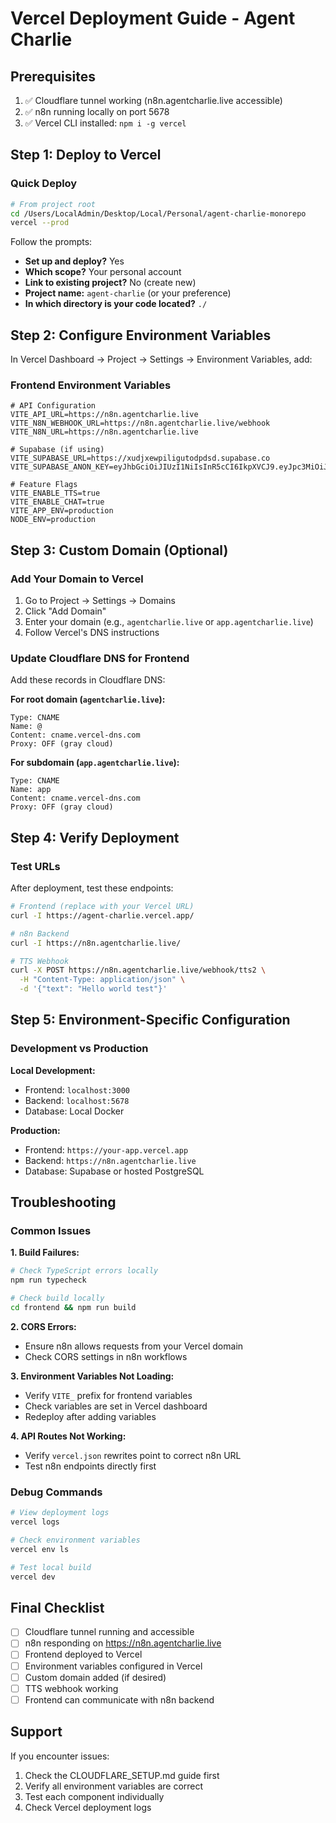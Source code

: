 # Vercel Deployment Guide - Agent Charlie

## Prerequisites
1. ✅ Cloudflare tunnel working (n8n.agentcharlie.live accessible)
2. ✅ n8n running locally on port 5678
3. ✅ Vercel CLI installed: `npm i -g vercel`

## Step 1: Deploy to Vercel

### Quick Deploy
```bash
# From project root
cd /Users/LocalAdmin/Desktop/Local/Personal/agent-charlie-monorepo
vercel --prod
```

Follow the prompts:
- **Set up and deploy?** Yes
- **Which scope?** Your personal account
- **Link to existing project?** No (create new)
- **Project name:** `agent-charlie` (or your preference)
- **In which directory is your code located?** `./`

## Step 2: Configure Environment Variables

In Vercel Dashboard → Project → Settings → Environment Variables, add:

### Frontend Environment Variables
```env
# API Configuration
VITE_API_URL=https://n8n.agentcharlie.live
VITE_N8N_WEBHOOK_URL=https://n8n.agentcharlie.live/webhook
VITE_N8N_URL=https://n8n.agentcharlie.live

# Supabase (if using)
VITE_SUPABASE_URL=https://xudjxewpiligutodpdsd.supabase.co
VITE_SUPABASE_ANON_KEY=eyJhbGciOiJIUzI1NiIsInR5cCI6IkpXVCJ9.eyJpc3MiOiJzdXBhYmFzZSIsInJlZiI6Inh1ZGp4ZXdwaWxpZ3V0b2RwZHNkIiwicm9sZSI6ImFub24iLCJpYXQiOjE3NTY1MjMzNzMsImV4cCI6MjA3MjA5OTM3M30.mITlXK1yiEnkJqCI8MchSSPFl4EV3qsAhmY8DmejS0Y

# Feature Flags
VITE_ENABLE_TTS=true
VITE_ENABLE_CHAT=true
VITE_APP_ENV=production
NODE_ENV=production
```

## Step 3: Custom Domain (Optional)

### Add Your Domain to Vercel
1. Go to Project → Settings → Domains
2. Click "Add Domain"
3. Enter your domain (e.g., `agentcharlie.live` or `app.agentcharlie.live`)
4. Follow Vercel's DNS instructions

### Update Cloudflare DNS for Frontend
Add these records in Cloudflare DNS:

**For root domain (`agentcharlie.live`):**
```
Type: CNAME
Name: @
Content: cname.vercel-dns.com
Proxy: OFF (gray cloud)
```

**For subdomain (`app.agentcharlie.live`):**
```
Type: CNAME  
Name: app
Content: cname.vercel-dns.com
Proxy: OFF (gray cloud)
```

## Step 4: Verify Deployment

### Test URLs
After deployment, test these endpoints:

```bash
# Frontend (replace with your Vercel URL)
curl -I https://agent-charlie.vercel.app/

# n8n Backend 
curl -I https://n8n.agentcharlie.live/

# TTS Webhook
curl -X POST https://n8n.agentcharlie.live/webhook/tts2 \
  -H "Content-Type: application/json" \
  -d '{"text": "Hello world test"}'
```

## Step 5: Environment-Specific Configuration

### Development vs Production

**Local Development:**
- Frontend: `localhost:3000`
- Backend: `localhost:5678` 
- Database: Local Docker

**Production:**
- Frontend: `https://your-app.vercel.app`
- Backend: `https://n8n.agentcharlie.live`
- Database: Supabase or hosted PostgreSQL

## Troubleshooting

### Common Issues

**1. Build Failures:**
```bash
# Check TypeScript errors locally
npm run typecheck

# Check build locally
cd frontend && npm run build
```

**2. CORS Errors:**
- Ensure n8n allows requests from your Vercel domain
- Check CORS settings in n8n workflows

**3. Environment Variables Not Loading:**
- Verify `VITE_` prefix for frontend variables
- Check variables are set in Vercel dashboard
- Redeploy after adding variables

**4. API Routes Not Working:**
- Verify `vercel.json` rewrites point to correct n8n URL
- Test n8n endpoints directly first

### Debug Commands
```bash
# View deployment logs
vercel logs

# Check environment variables
vercel env ls

# Test local build
vercel dev
```

## Final Checklist

- [ ] Cloudflare tunnel running and accessible
- [ ] n8n responding on https://n8n.agentcharlie.live
- [ ] Frontend deployed to Vercel
- [ ] Environment variables configured in Vercel
- [ ] Custom domain added (if desired)
- [ ] TTS webhook working
- [ ] Frontend can communicate with n8n backend

## Support

If you encounter issues:
1. Check the CLOUDFLARE_SETUP.md guide first
2. Verify all environment variables are correct
3. Test each component individually
4. Check Vercel deployment logs
